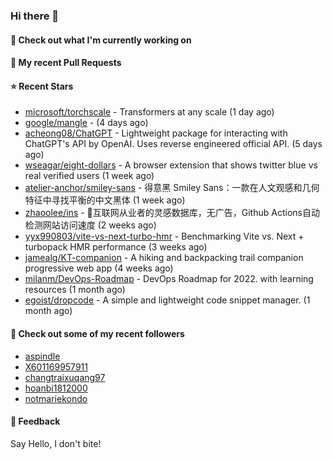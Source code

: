 ### Hi there 👋

#### 👷 Check out what I'm currently working on

#### 🔨 My recent Pull Requests


#### ⭐ Recent Stars

- [microsoft/torchscale](https://github.com/microsoft/torchscale) - Transformers at any scale (1 day ago)
- [google/mangle](https://github.com/google/mangle) -  (4 days ago)
- [acheong08/ChatGPT](https://github.com/acheong08/ChatGPT) - Lightweight package for interacting with ChatGPT&#39;s API by OpenAI. Uses reverse engineered official API. (5 days ago)
- [wseagar/eight-dollars](https://github.com/wseagar/eight-dollars) - A browser extension that shows twitter blue vs real verified users (1 week ago)
- [atelier-anchor/smiley-sans](https://github.com/atelier-anchor/smiley-sans) - 得意黑 Smiley Sans：一款在人文观感和几何特征中寻找平衡的中文黑体 (1 week ago)
- [zhaoolee/ins](https://github.com/zhaoolee/ins) - 🍭互联网从业者的灵感数据库，无广告，Github Actions自动检测网站访问速度 (2 weeks ago)
- [yyx990803/vite-vs-next-turbo-hmr](https://github.com/yyx990803/vite-vs-next-turbo-hmr) - Benchmarking Vite vs. Next &#43; turbopack HMR performance (3 weeks ago)
- [jamealg/KT-companion](https://github.com/jamealg/KT-companion) - A hiking and backpacking trail companion progressive web app (4 weeks ago)
- [milanm/DevOps-Roadmap](https://github.com/milanm/DevOps-Roadmap) - DevOps Roadmap for 2022. with learning resources (1 month ago)
- [egoist/dropcode](https://github.com/egoist/dropcode) - A simple and lightweight code snippet manager. (1 month ago)

#### 👯 Check out some of my recent followers

- [aspindle](https://github.com/aspindle)
- [X601169957911](https://github.com/X601169957911)
- [changtraixuqang97](https://github.com/changtraixuqang97)
- [hoanbi1812000](https://github.com/hoanbi1812000)
- [notmariekondo](https://github.com/notmariekondo)

#### 💬 Feedback

Say Hello, I don't bite!